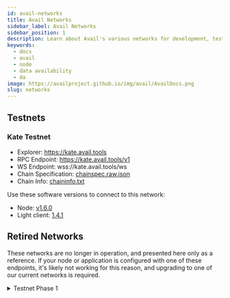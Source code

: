 ```yaml
---
id: avail-networks
title: Avail Networks
sidebar_label: Avail Networks
sidebar_position: 1
description: Learn about Avail's various networks for development, testing, and (eventually) production
keywords:
  - docs
  - avail
  - node
  - data availability
  - da
image: https://availproject.github.io/img/avail/AvailDocs.png
slug: networks
---
```


## Testnets

### Kate Testnet

* Explorer: https://kate.avail.tools
* RPC Endpoint: https://kate.avail.tools/v1
* WS Endpoint: wss://kate.avail.tools/ws
* Chain Specification: [chainspec.raw.json](/configs/kate/chainspec.raw.json)
* Chain Info: [chaininfo.txt](https://kate.avail.tools/chaininfo.txt)

Use these software versions to connect to this network:

* Node: [v1.6.0](https://github.com/availproject/avail/releases/tag/v1.6.0)
* Light client: [1.4.1](https://github.com/availproject/avail-light/releases/tag/v1.4.1)

## Retired Networks

These networks are no longer in operation, and presented here only as
a reference. If your node or application is configured with one of
these endpoints, it's likely not working for this reason, and
upgrading to one of our current networks is required.

<details>
<summary>
Testnet Phase 1
</summary>

This is the old public network endpoints, which are no longer functional.

* Explorer: https://testnet.avail.tools
* RPC Endpoint: https://testnet.avail.tools/v1
* WS Endpoint: wss://testnet.avail.tools/ws

The network used these software versions:

* Node: [v1.5.0-303f39d](https://github.com/availproject/avail/releases/tag/v1.5.0-303f39d)
* Light client: [1.3.1](https://github.com/availproject/avail-light/releases/tag/v1.3.1)

</details>
